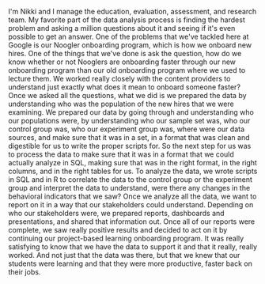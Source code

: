 
I'm Nikki and I manage the education, evaluation, assessment, and research team. My favorite part of the data analysis process is finding the hardest problem and asking a million questions about it and seeing if it's even possible to get an answer. One of the problems that we've tackled here at Google is our Noogler onboarding program, which is how we onboard new hires. One of the things that we've done is ask the question, how do we know whether or not Nooglers are onboarding faster through our new onboarding program than our old onboarding program where we used to lecture them. We worked really closely with the content providers to understand just exactly what does it mean to onboard someone faster? Once we asked all the questions, what we did is we prepared the data by understanding who was the population of the new hires that we were examining. We prepared our data by going through and understanding who our populations were, by understanding who our sample set was, who our control group was, who our experiment group was, where were our data sources, and make sure that it was in a set, in a format that was clean and digestible for us to write the proper scripts for. So the next step for us was to process the data to make sure that it was in a format that we could actually analyze in SQL, making sure that was in the right format, in the right columns, and in the right tables for us. To analyze the data, we wrote scripts in SQL and in R to correlate the data to the control group or the experiment group and interpret the data to understand, were there any changes in the behavioral indicators that we saw? Once we analyze all the data, we want to report on it in a way that our stakeholders could understand. Depending on who our stakeholders were, we prepared reports, dashboards and presentations, and shared that information out. Once all of our reports were complete, we saw really positive results and decided to act on it by continuing our project-based learning onboarding program. It was really satisfying to know that we have the data to support it and that it really, really worked. And not just that the data was there, but that we knew that our students were learning and that they were more productive, faster back on their jobs.